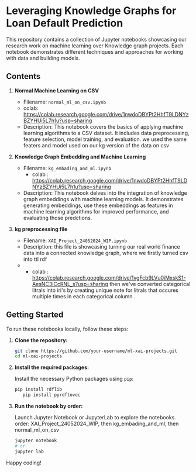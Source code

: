 
# Leveraging Knowledge Graphs for Loan Default Prediction

This repository contains a collection of Jupyter notebooks showcasing our research work on machine learning over Knowledge graph projects. Each notebook demonstrates different techniques and approaches for working with data and building models.

## Contents

1. **Normal Machine Learning on CSV**
   - Filename: `normal_ml_on_csv.ipynb`
   - colab: https://colab.research.google.com/drive/1nwdoDBYPt2HhfT9LDNYzBZYHUi5L7h1u?usp=sharing
   - Description: This notebook covers the basics of applying machine learning algorithms to a CSV dataset. It includes data preprocessing, feature selection, model training, and evaluation.
   we used the same featers and model used on our kg version of the data on csv

2. **Knowledge Graph Embedding and Machine Learning**
   - Filename: `kg_embading_and_ml.ipynb`
     - colab : https://colab.research.google.com/drive/1nwdoDBYPt2HhfT9LDNYzBZYHUi5L7h1u?usp=sharing
   - Description: This notebook delves into the integration of knowledge graph embeddings with machine learning models. It demonstrates generating embeddings, use these embeddings as features in machine learning algorithms for improved performance, and evaluating those predctions.

3. **kg preprocessing file**
   - Filename: `XAI_Project_24052024_WIP.ipynb`
   - Description: this file is showcasing turning our real world finance data into a connected knowledge graph, where we firstly turned csv into ttl rdf
   -  - colab : https://colab.research.google.com/drive/1vgFcb9LVu0iMxskS1-AesNC3iCcRNL_s?usp=sharing
      then we've converted categorical litrals into iri's by creating unique note for litrals that occures multiple times in each categorical column
     .

## Getting Started

To run these notebooks locally, follow these steps:

1. **Clone the repository:**

   ```sh
   git clone https://github.com/your-username/ml-xai-projects.git
   cd ml-xai-projects
   ```

2. **Install the required packages:**

   Install the necessary Python packages using `pip`:

   ```sh
   pip install rdflib
      pip install pyrdftovec
   ```

3. **Run the notebook by order:**

   Launch Jupyter Notebook or JupyterLab to explore the notebooks.
order: XAI_Project_24052024_WIP, then kg_embading_and_ml, then normal_ml_on_csv
   ```sh
   jupyter notebook
   # or
   jupyter lab
   ```


Happy coding!
